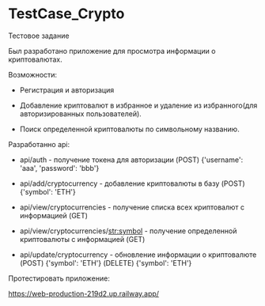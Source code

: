 # TestCase_Crypto
Тестовое задание 

Был разработано приложение для просмотра информации о криптовалютах.

Возможности:

* Регистрация и авторизация

* Добавление криптовалют в избранное и удаление из избранного(для авторизированных пользователей).

* Поиск определенной криптовалюты по символьному названию.


Разработанно api:

* api/auth - получение токена для авторизации (POST)  {'username': 'aaa', 'password': 'bbb'}

* api/add/cryptocurrency - добавление криптовалюты в базу (POST)  {'symbol': 'ETH'}

* api/view/сryptocurrencies - получение списка всех криптовалют с информацией (GET)

* api/view/сryptocurrencies/<str:symbol> - получение определенной криптовалюты с информацией (GET)

* api/update/cryptocurrency - обновление информации о криптовалюте (POST)  {'symbol': 'ETH'}   (DELETE)  {'symbol': 'ETH'}


Протестировать приложение:

https://web-production-219d2.up.railway.app/
